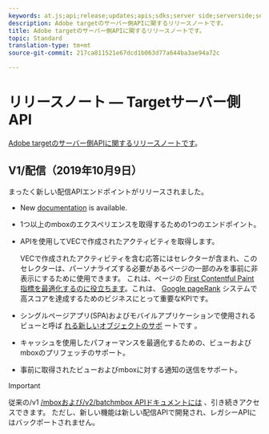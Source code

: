 ```yaml
---
keywords: at.js;api;release;updates;apis;sdks;server side;serverside;server-side;api;delivery api
description: Adobe targetのサーバー側APIに関するリリースノートです。
title: Adobe targetのサーバー側APIに関するリリースノートです。
topic: Standard
translation-type: tm+mt
source-git-commit: 217ca811521e67dcd1b063d77a644ba3ae94a72c

---
```



# リリースノート — Targetサーバー側API

[Adobe targetのサーバー側APIに関するリリースノートです](https://developers.adobetarget.com/api/delivery-api/)。

## V1/配信（2019年10月9日）

まったく新しい配信APIエンドポイントがリリースされました。

* New [documentation](https://developers.adobetarget.com/api/delivery-api/) is available.
* 1つ以上のmboxのエクスペリエンスを取得するための1つのエンドポイント。
* APIを使用してVECで作成されたアクティビティを取得します。

   VECで作成されたアクティビティを含む応答にはセレクターが含まれ、このセレクターは、パーソナライズする必要があるページの一部のみを事前に非表示にするために使用できます。 これは、ページの [First Contentful Paint指標を最適化するのに役立ちます](https://developers.google.com/web/fundamentals/performance/user-centric-performance-metrics.html)。これは、 [Google pageRank](https://en.wikipedia.org/wiki/PageRank) システムで高スコアを達成するためのビジネスにとって重要なKPIです。

* シングルページアプリ(SPA)およびモバイルアプリケーションで使用されるビューと呼ば [れる新しいオブジェクトのサポ](/help/c-implementing-target/c-implementing-target-for-client-side-web/how-to-deployatjs/target-atjs-single-page-application.md) ートです [](/help/c-target-mobile-app/target-mobile-app.md)。
* キャッシュを使用したパフォーマンスを最適化するための、ビューおよびmboxのプリフェッチのサポート。
* 事前に取得されたビューおよびmboxに対する通知の送信をサポート。

>[!IMPORTANT]
>
>従来の/v1 [/mboxおよび/v2/batchmbox APIドキュメントには](https://developers.adobetarget.com/api/legacy-api/index.html) 、引き続きアクセスできます。 ただし、新しい機能は新しい配信APIで開発され、レガシーAPIにはバックポートされません。
